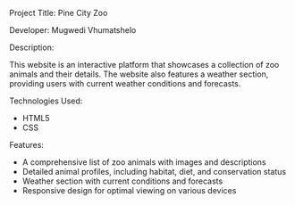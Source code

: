 Project Title: Pine City Zoo

Developer: Mugwedi Vhumatshelo

Description:

This website is an interactive platform that showcases a collection of zoo animals and their details. The website also features a weather section, providing users with current weather conditions and forecasts.

Technologies Used:

- HTML5
- CSS

Features:

- A comprehensive list of zoo animals with images and descriptions
- Detailed animal profiles, including habitat, diet, and conservation status
- Weather section with current conditions and forecasts
- Responsive design for optimal viewing on various devices

